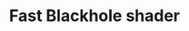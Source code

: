 ---
title: "Fast Blackhole shader"
collection: projects
permalink: /projects/simple-blackhole-shader
excerpt: 'A blackhole lensing shader made with <code>webgl</code>. Runs better with hardware acceleration enabled.'
href: https://dominic-chang.github.io/simple-blackhole-shader
image: '/images/projects/simple-blackhole-shader.png'
---